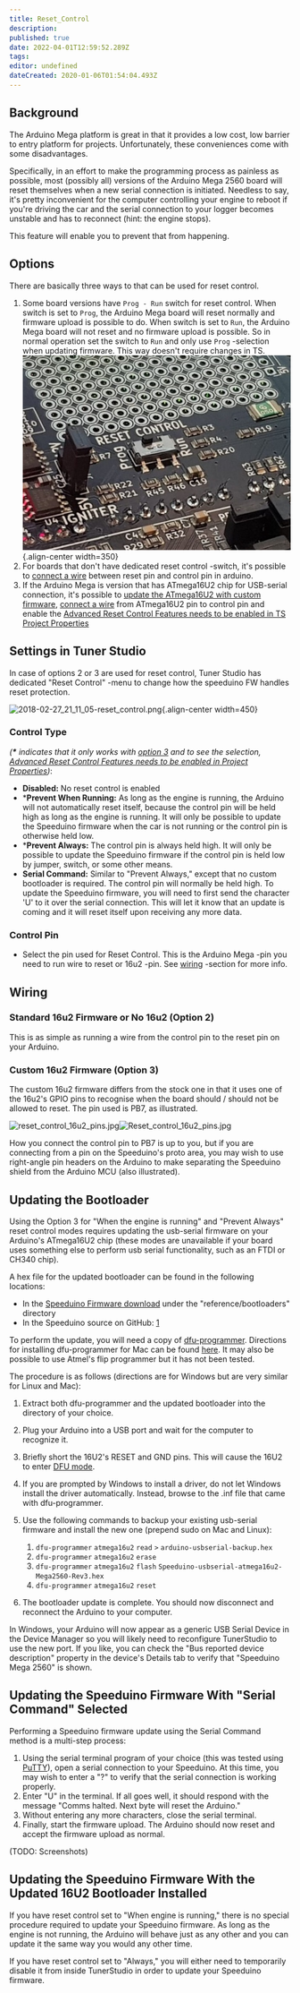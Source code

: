 ```yaml
---
title: Reset_Control
description: 
published: true
date: 2022-04-01T12:59:52.289Z
tags: 
editor: undefined
dateCreated: 2020-01-06T01:54:04.493Z
---
```


Background
----------

The Arduino Mega platform is great in that it provides a low cost, low barrier to entry platform for projects. Unfortunately, these conveniences come with some disadvantages.

Specifically, in an effort to make the programming process as painless as possible, most (possibly all) versions of the Arduino Mega 2560 board will reset themselves when a new serial connection is initiated. Needless to say, it's pretty inconvenient for the computer controlling your engine to reboot if you're driving the car and the serial connection to your logger becomes unstable and has to reconnect (hint: the engine stops).

This feature will enable you to prevent that from happening.

Options
------------

There are basically three ways to that can be used for reset control.

1. Some board versions have `Prog - Run` switch for reset control. When switch is set to `Prog`, the Arduino Mega board will reset normally and firmware upload is possible to do. When switch is set to `Run`, the Arduino Mega board will not reset and no firmware upload is possible. So in normal operation set the switch to `Run` and only use `Prog` -selection when updating firmware. This way doesn't require changes in TS.
![reset.jpg](/img/reset_control/reset.jpg){.align-center width=350}
2. For boards that don't have dedicated reset control -switch, it's possible to [connect a wire](https://wiki.speeduino.com/en/configuration/Reset_Control#wiring "wikilink") between reset pin and control pin in arduino.
3. If the Arduino Mega is version that has ATmega16U2 chip for USB-serial connection, it's possible to [update the ATmega16U2 with custom firmware](https://wiki.speeduino.com/en/configuration/Reset_Control#updating-the-bootloader "wikilink"), [connect a wire](https://wiki.speeduino.com/en/configuration/Reset_Control#wiring "wikilink") from ATmega16U2 pin to control pin and enable the [Advanced Reset Control Features needs to be enabled in TS Project Properties](/en/Configuring_TunerStudio "wikilink")


Settings in Tuner Studio
-------
In case of options 2 or 3 are used for reset control, Tuner Studio has dedicated "Reset Control" -menu to change how the speeduino FW handles reset protection.

![2018-02-27_21_11_05-reset_control.png](/img/reset_control/2018-02-27_21_11_05-reset_control.png){.align-center width=450}
### Control Type
 *(**\*** indicates that it only works with [option 3](https://wiki.speeduino.com/en/configuration/Reset_Control#options "wikilink") and to see the selection, [Advanced Reset Control Features needs to be enabled in Project Properties](/en/Configuring_TunerStudio "wikilink"))*:

- **Disabled:** No reset control is enabled
- ***Prevent When Running:**  As long as the engine is running, the Arduino will not automatically reset itself, because the control pin will be held high as long as the engine is running. It will only be possible to update the Speeduino firmware when the car is not running or the control pin is otherwise held low.
- ***Prevent Always:**  The control pin is always held high. It will only be possible to update the Speeduino firmware if the control pin is held low by jumper, switch, or some other means.
- **Serial Command:**  Similar to "Prevent Always," except that no custom bootloader is required. The control pin will normally be held high. To update the Speeduino firmware, you will need to first send the character 'U' to it over the serial connection. This will let it know that an update is coming and it will reset itself upon receiving any more data.

### Control Pin
- Select the pin used for Reset Control. This is the Arduino Mega -pin you need to run wire to reset or 16u2 -pin. See [wiring](https://wiki.speeduino.com/en/configuration/Reset_Control#wiring "wikilink") -section for more info.

Wiring
------

### Standard 16u2 Firmware or No 16u2 (Option 2)

This is as simple as running a wire from the control pin to the reset pin on your Arduino.

### Custom 16u2 Firmware (Option 3)

The custom 16u2 firmware differs from the stock one in that it uses one of the 16u2's GPIO pins to recognise when the board should / should not be allowed to reset. The pin used is PB7, as illustrated.

![reset_control_16u2_pins.jpg](/img/reset_control/reset_control_16u2_pins.jpg)![](Reset_control_16u2_pins.jpg "Reset_control_16u2_pins.jpg")

How you connect the control pin to PB7 is up to you, but if you are connecting from a pin on the Speeduino's proto area, you may wish to use right-angle pin headers on the Arduino to make separating the Speeduino shield from the Arduino MCU (also illustrated).

Updating the Bootloader
-----------------------

Using the Option 3 for "When the engine is running" and "Prevent Always" reset control modes requires updating the usb-serial firmware on your Arduino's ATmega16U2 chip (these modes are unavailable if your board uses something else to perform usb serial functionality, such as an FTDI or CH340 chip).

A hex file for the updated bootloader can be found in the following locations:

-   In the [Speeduino Firmware download](https://wiki.speeduino.com/en/Installing_Firmware#downloading-the-firmware "wikilink") under the "reference/bootloaders" directory
-   In the Speeduino source on GitHub: [1](https://raw.githubusercontent.com/noisymime/speeduino/master/reference/bootloaders/Speeduino-usbserial-atmega16u2-Mega2560-Rev3.hex)

To perform the update, you will need a copy of [dfu-programmer](https://dfu-programmer.github.io/). Directions for installing dfu-programmer for Mac can be found [here](https://www.arduino.cc/en/Hacking/DFUProgramming8U2). It may also be possible to use Atmel's flip programmer but it has not been tested.

The procedure is as follows (directions are for Windows but are very similar for Linux and Mac):

1.  Extract both dfu-programmer and the updated bootloader into the directory of your choice.
2.  Plug your Arduino into a USB port and wait for the computer to recognize it.
3.  Briefly short the 16U2's RESET and GND pins. This will cause the 16U2 to enter [DFU mode](https://www.arduino.cc/en/Hacking/DFUProgramming8U2).
4.  If you are prompted by Windows to install a driver, do not let Windows install the driver automatically. Instead, browse to the .inf file that came with dfu-programmer.
5.  Use the following commands to backup your existing usb-serial firmware and install the new one (prepend sudo on Mac and Linux):
    1.  `dfu-programmer` `atmega16u2` `read` `>` `arduino-usbserial-backup.hex`
    2.  `dfu-programmer` `atmega16u2` `erase`
    3.  `dfu-programmer` `atmega16u2` `flash` `Speeduino-usbserial-atmega16u2-Mega2560-Rev3.hex`
    4.  `dfu-programmer` `atmega16u2` `reset`

6.  The bootloader update is complete. You should now disconnect and reconnect the Arduino to your computer.

In Windows, your Arduino will now appear as a generic USB Serial Device in the Device Manager so you will likely need to reconfigure TunerStudio to use the new port. If you like, you can check the "Bus reported device description" property in the device's Details tab to verify that "Speeduino Mega 2560" is shown.

Updating the Speeduino Firmware With "Serial Command" Selected
--------------------------------------------------------------

Performing a Speeduino firmware update using the Serial Command method is a multi-step process:

1.  Using the serial terminal program of your choice (this was tested using [PuTTY](https://www.chiark.greenend.org.uk/~sgtatham/putty/)), open a serial connection to your Speeduino. At this time, you may wish to enter a "?" to verify that the serial connection is working properly.
2.  Enter "U" in the terminal. If all goes well, it should respond with the message "Comms halted. Next byte will reset the Arduino."
3.  Without entering any more characters, close the serial terminal.
4.  Finally, start the firmware upload. The Arduino should now reset and accept the firmware upload as normal.

(TODO: Screenshots)

Updating the Speeduino Firmware With the Updated 16U2 Bootloader Installed
--------------------------------------------------------------------------

If you have reset control set to "When engine is running," there is no special procedure required to update your Speeduino firmware. As long as the engine is not running, the Arduino will behave just as any other and you can update it the same way you would any other time.

If you have reset control set to "Always," you will either need to temporarily disable it from inside TunerStudio in order to update your Speeduino firmware.